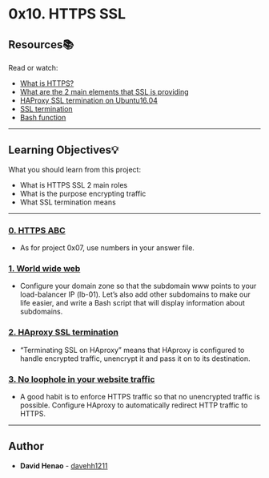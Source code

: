 # 0x10. HTTPS SSL

## Resources:books:
Read or watch:
* [What is HTTPS?](https://intranet.hbtn.io/rltoken/pawxG_0c1o86psexBOikIw)
* [What are the 2 main elements that SSL is providing](https://intranet.hbtn.io/rltoken/jXCB9Hn-ALcP78kPMHtnSA)
* [HAProxy SSL termination on Ubuntu16.04](https://intranet.hbtn.io/rltoken/UkbvWfKF6ZAY_CUvlM32lA)
* [SSL termination](https://intranet.hbtn.io/rltoken/VFq2MQ9qHXw2Nb11tnWF6Q)
* [Bash function](https://intranet.hbtn.io/rltoken/v4PUYiN5CxhYKSycYaVvLw)

---
## Learning Objectives:bulb:
What you should learn from this project:

* What is HTTPS SSL 2 main roles
* What is the purpose encrypting traffic
* What SSL termination means

---

### [0. HTTPS ABC](./0-https_abc)
* As for project 0x07, use numbers in your answer file.


### [1. World wide web](./1-world_wide_web)
* Configure your domain zone so that the subdomain www points to your load-balancer IP (lb-01).
Let’s also add other subdomains to make our life easier, and write a Bash script that will display information about subdomains.


### [2. HAproxy SSL termination](./2-haproxy_ssl_termination)
* “Terminating SSL on HAproxy” means that HAproxy is configured to handle encrypted traffic, unencrypt it and pass it on to its destination.


### [3. No loophole in your website traffic](./100-redirect_http_to_https)
* A good habit is to enforce HTTPS traffic so that no unencrypted traffic is possible. Configure HAproxy to automatically redirect HTTP traffic to HTTPS.

---

## Author
* **David Henao** - [davehh1211](lau1088*happy)